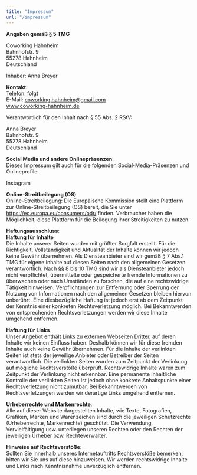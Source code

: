 ```yaml
---
title: "Impressum"
url: "/impressum"
---
```

**Angaben gemäß § 5 TMG**

Coworking Hahnheim  
Bahnhofstr. 9  
55278 Hahnheim  
Deutschland  

Inhaber: Anna Breyer  

**Kontakt:**  
Telefon: folgt  
E-Mail: coworking.hahnheim@gmail.com  
www.coworking-hahnheim.de  

Verantwortlich für den Inhalt nach § 55 Abs. 2 RStV:

Anna Breyer  
Bahnhofstr. 9  
55278 Hahnheim  
Deutschland

**Social Media und andere Onlinepräsenzen**:   
Dieses Impressum gilt auch für die folgenden Social-Media-Präsenzen und Onlineprofile:

Instagram

**Online-Streitbeilegung (OS)**  
Online-Streitbeilegung: Die Europäische Kommission stellt eine Plattform zur Online-Streitbeilegung (OS) bereit, die Sie unter https://ec.europa.eu/consumers/odr/ finden. Verbraucher haben die Möglichkeit, diese Plattform für die Beilegung ihrer Streitigkeiten zu nutzen.

**Haftungsausschluss**:  
**Haftung für Inhalte**  
Die Inhalte unserer Seiten wurden mit größter Sorgfalt erstellt. Für die Richtigkeit, Vollständigkeit und Aktualität der Inhalte können wir jedoch keine Gewähr übernehmen. Als Diensteanbieter sind wir gemäß § 7 Abs.1 TMG für eigene Inhalte auf diesen Seiten nach den allgemeinen Gesetzen verantwortlich. Nach §§ 8 bis 10 TMG sind wir als Diensteanbieter jedoch nicht verpflichtet, übermittelte oder gespeicherte fremde Informationen zu überwachen oder nach Umständen zu forschen, die auf eine rechtswidrige Tätigkeit hinweisen. Verpflichtungen zur Entfernung oder Sperrung der Nutzung von Informationen nach den allgemeinen Gesetzen bleiben hiervon unberührt. Eine diesbezügliche Haftung ist jedoch erst ab dem Zeitpunkt der Kenntnis einer konkreten Rechtsverletzung möglich. Bei Bekanntwerden von entsprechenden Rechtsverletzungen werden wir diese Inhalte umgehend entfernen.

**Haftung für Links**  
Unser Angebot enthält Links zu externen Webseiten Dritter, auf deren Inhalte wir keinen Einfluss haben. Deshalb können wir für diese fremden Inhalte auch keine Gewähr übernehmen. Für die Inhalte der verlinkten Seiten ist stets der jeweilige Anbieter oder Betreiber der Seiten verantwortlich. Die verlinkten Seiten wurden zum Zeitpunkt der Verlinkung auf mögliche Rechtsverstöße überprüft. Rechtswidrige Inhalte waren zum Zeitpunkt der Verlinkung nicht erkennbar. Eine permanente inhaltliche Kontrolle der verlinkten Seiten ist jedoch ohne konkrete Anhaltspunkte einer Rechtsverletzung nicht zumutbar. Bei Bekanntwerden von Rechtsverletzungen werden wir derartige Links umgehend entfernen.

**Urheberrechte und Markenrechte**:  
Alle auf dieser Website dargestellten Inhalte, wie Texte, Fotografien, Grafiken, Marken und Warenzeichen sind durch die jeweiligen Schutzrechte (Urheberrechte, Markenrechte) geschützt. Die Verwendung, Vervielfältigung usw. unterliegen unseren Rechten oder den Rechten der jeweiligen Urheber bzw. Rechteverwalter.

**Hinweise auf Rechtsverstöße**:  
Sollten Sie innerhalb unseres Internetauftritts Rechtsverstöße bemerken, bitten wir Sie uns auf diese hinzuweisen. Wir werden rechtswidrige Inhalte und Links nach Kenntnisnahme unverzüglich entfernen.

